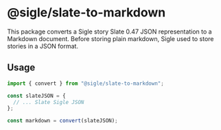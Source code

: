 # @sigle/slate-to-markdown

This package converts a Sigle story Slate 0.47 JSON representation to a Markdown document. Before storing plain markdown, Sigle used to store stories in a JSON format.

## Usage

```ts
import { convert } from "@sigle/slate-to-markdown";

const slateJSON = {
  // ... Slate Sigle JSON
};

const markdown = convert(slateJSON);
```

